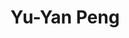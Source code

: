 ---
layout: people
hidden: true
title: Yu-Yan Peng 
name: Yu-Yan Peng
student_id: r04944002
status: ongoing
program: Master student
entry_year: 2015
exit_year: 
link: false
external_url: 
image: /people/images/yuyan.jpg
brief: 
---